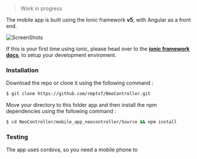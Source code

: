 > Work in progress

The mobile app is built using the Ionic framework **v5**, with Angular as a front end.

![ScreenShots](https://github.com/rmptxf/NeoController/blob/master/assets/ionic-logo.png)

If this is your first time using ionic, please head over to the [**ionic framework docs**](https://ionicframework.com/docs), to setup your development enviroment.

### Installation
Download the repo or clone it using the following command :
```sh
$ git clone https://github.com/rmptxf/NeoController.git
```
Move your directory to this folder app and then install the npm dependencies using the following command :
```sh
$ cd NeoController/mobile_app_neocontroller/Source && npm install
```
### Testing
The app uses cordova, so you need a mobile phone to 
